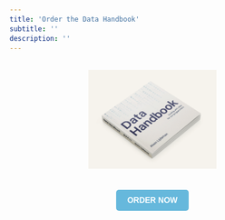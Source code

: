 ```yaml
---
title: 'Order the Data Handbook'
subtitle: ''
description: ''
---
```

<br>
<div style="text-align: center;"> <!-- Center align everything in this div -->
    <img src="/images/book_visual.png" alt="Book Visual" style="max-width: 45%; height: auto; margin: 0 auto; display: block;">
    <br>
    <div id="sellbtn_product_widget_container" style="margin-top: 20px;">
        <div id="sell-card-preview">
            <style type="text/css">.mbssellwidget-productcard-container,.mbssellwidget-columnpanel-container{display:block;overflow:hidden;background:#fff;border:2px solid #eaedef;padding:30px;max-width:590px;margin:0 auto;box-sizing:content-box;font-family:"Muli",Arial,Helvetica,sans-serif;font-size:14px;line-height:1.5em;font-weight:normal;color:#282828;text-align:left}.mbssellwidget-productcard-covercontainer{display:block;overflow:hidden;width:35%;max-width:185px;float:left;overflow:hidden;margin:0 30px 0 0}.mbssellwidget-productcard-covercontainer img{width:100%;margin:0}@media screen and (max-width:500px){.mbssellwidget-productcard-covercontainer{float:none;width:100%;max-width:none}}.mbssellwidget-productcard-authorcontainer{display:block;overflow:hidden;margin-bottom:20px}.mbssellwidget-productcard-authorcontainer .mbssellwidget-productcard-authorimage{display:block;overflow:hidden;float:left;width:40px;height:40px;border-radius:50%;margin-right:10px}.mbssellwidget-productcard-authorcontainer .mbssellwidget-productcard-authorimage img{width:100%}.mbssellwidget-productcard-authorcontainer .mbssellwidget-productcard-authorname{line-height:40px;overflow:hidden;white-space:nowrap;text-overflow:ellipsis}.mbssellwidget-productcard-bookcontainer{display:block;overflow:hidden}.mbssellwidget-productcard-bookcontainer .mbssellwidget-productcard-booktitle{font-size:1.1em;line-height:1.5em;font-weight:500}.mbssellwidget-productcard-bookcontainer .mbssellwidget-productcard-bookdesc{font-size:.85em;line-height:1.5em;color:#727577}.mbssellwidget-productcard-bookcontainer .mbssellwidget-productcard-bookprice{margin-top:10px;margin-bottom:20px}.mbssellwidget-productcard-bookcontainer .mbssellwidget-productcard-bookprice .mbssellwidget-productcard-bookprice-binding{display:inline;font-size:.8em;text-transform:uppercase;color:#727577}.mbssellwidget-sellbutton{display:inline-block;background:#d91321;color:#fff;border:0 solid #d91321;font-family:"Muli",Arial,Helvetica,sans-serif;font-size:14px;font-weight:700;line-height:1.5em;text-decoration:none;text-transform:uppercase;border-radius:5px;padding:8px 20px;cursor:pointer}.mbssellwidget-sellbutton:hover{background:#c2111d;border:0 solid #d91321;border-color:#c2111d;color:#fff;text-decoration:none}.mbssellwidget-columnpanel-container{max-width:240px}@media screen and (max-width:500px){.mbssellwidget-columnpanel-container{max-width:none}}.mbssellwidget-columnpanel-covercontainer{display:block;overflow:hidden;overflow:hidden;margin:0 0 20px 0;width:100%}.mbssellwidget-columnpanel-covercontainer img{width:100%;max-height:400px;margin:0}</style>
            <div id="sell-card342686">
                <div id="sellbtn_buy-button342686">
                    <a id="btn_button342686" class="mbssellwidget-sellbutton order-now-button" href="https://www.mijnbestseller.nl/books/342686" style="background: rgb(102, 184, 220);">Order now</a>
                </div>
            </div>
        </div>
    </div>
</div>

<br>
<br>
<br>
<br>
